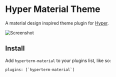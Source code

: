 # Hyper Material Theme

A material design inspired theme plugin for [Hyper](https://hyper.is/).

![Screenshot](/images/hyperterm-material.png)

## Install
Add `hyperterm-material` to your plugins list, like so:
```
plugins: [`hyperterm-material`]
```
